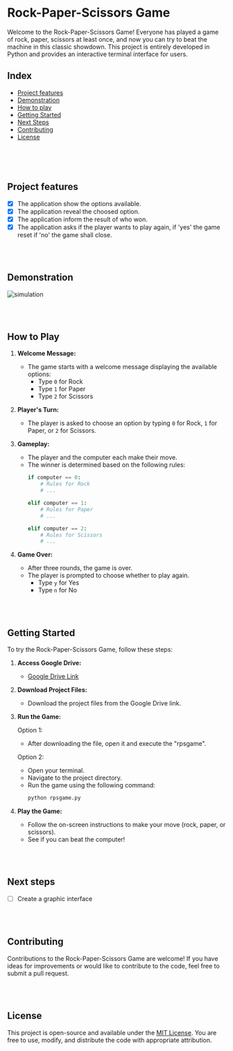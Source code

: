 # Rock-Paper-Scissors Game

Welcome to the Rock-Paper-Scissors Game! Everyone has played a game of rock, paper, scissors at least once, and now you can try to beat the machine in this classic showdown. This project is entirely developed in Python and provides an interactive terminal interface for users.

## Index
- <a href="#project-features"> Project features </a>
- <a href="#demonstration"> Demonstration </a>
- <a href="#how-to-play"> How to play </a>
- <a href="#getting-started"> Getting Started </a>
- <a href="#next-steps"> Next Steps </a>
- <a href="#contributing"> Contributing </a>
- <a href="#license"> License </a>

<br><br><br>
## Project features
- [x] The application show the options available.
- [x] The application reveal the choosed option.
- [x] The application inform the result of who won.
- [x] The application asks if the player wants to play again, if 'yes' the game reset if 'no' the game shall close.

<br><br>
## Demonstration
![simulation](https://github.com/theuusc/RockPaperScissorsGame/README/assets/130078547/b66dbdaa-cea6-48f9-81ad-4d216223179e)

<br><br>
## How to Play

1. **Welcome Message:**
   - The game starts with a welcome message displaying the available options:
     - Type `0` for Rock
     - Type `1` for Paper
     - Type `2` for Scissors

2. **Player's Turn:**
   - The player is asked to choose an option by typing `0` for Rock, `1` for Paper, or `2` for Scissors.

3. **Gameplay:**
   - The player and the computer each make their move.
   - The winner is determined based on the following rules:
     ```python
     if computer == 0:
         # Rules for Rock
         # ...

     elif computer == 1:
         # Rules for Paper
         # ...

     elif computer == 2:
         # Rules for Scissors
         # ...
     ```

4. **Game Over:**
   - After three rounds, the game is over.
   - The player is prompted to choose whether to play again.
     - Type `y` for Yes
     - Type `n` for No

<br><br>
## Getting Started

To try the Rock-Paper-Scissors Game, follow these steps:

1. **Access Google Drive:**
   - [Google Drive Link](https://drive.google.com/drive/folders/15SfSYauucn_aS8DY9PCT9blIsXXa2rX2)

2. **Download Project Files:**
   - Download the project files from the Google Drive link.

3. **Run the Game:**
   
   Option 1:
   - After downloading the file, open it and execute the "rpsgame".
     
   Option 2:
   - Open your terminal.
   - Navigate to the project directory.
   - Run the game using the following command:
     ```bash
     python rpsgame.py
     ```

5. **Play the Game:**
   - Follow the on-screen instructions to make your move (rock, paper, or scissors).
   - See if you can beat the computer!

<br><br>
## Next steps
- [ ] Create a graphic interface
      
<br><br>
## Contributing

Contributions to the Rock-Paper-Scissors Game are welcome! If you have ideas for improvements or would like to contribute to the code, feel free to submit a pull request.

<br><br>
## License

This project is open-source and available under the [MIT License](LICENSE). You are free to use, modify, and distribute the code with appropriate attribution.
